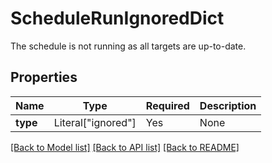 # ScheduleRunIgnoredDict

The schedule is not running as all targets are up-to-date.


## Properties
| Name | Type | Required | Description |
| ------------ | ------------- | ------------- | ------------- |
**type** | Literal["ignored"] | Yes | None |


[[Back to Model list]](../../../README.md#models-v2-link) [[Back to API list]](../../../README.md#apis-v2-link) [[Back to README]](../../../README.md)
